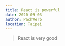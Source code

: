 ```yaml
---
title: React is powerful
date: 2020-09-03
author: PachVerb
location: Taipei
---
```

> React is very good
<vue-disqus/>